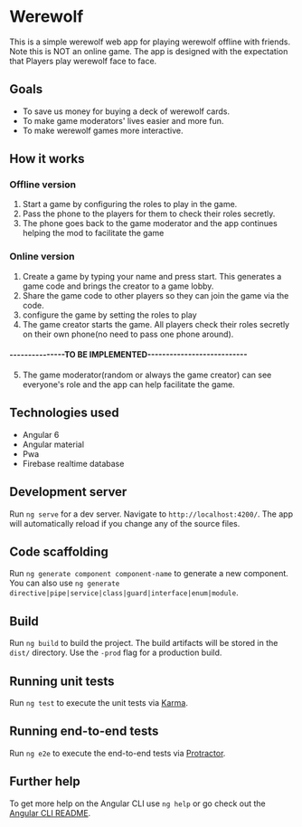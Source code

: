 # Werewolf
This is a simple werewolf web app for playing werewolf offline with friends. 
Note this is NOT an online game. The app is designed with the expectation that Players play werewolf face to face.

## Goals
- To save us money for buying a deck of werewolf cards.
- To make game moderators' lives easier and more fun.
- To make werewolf games more interactive.

## How it works
### Offline version
1. Start a game by configuring the roles to play in the game.
2. Pass the phone to the players for them to check their roles secretly.
3. The phone goes back to the game moderator and the app continues helping the mod to facilitate the game
### Online version
1. Create a game by typing your name and press start. This generates a game code and brings the creator to a game lobby.
2. Share the game code to other players so they can join the game via the code.
3. configure the game by setting the roles to play
4. The game creator starts the game. All players check their roles secretly on their own phone(no need to pass one phone around).
#### ---------------TO BE IMPLEMENTED---------------------------
5. The game moderator(random or always the game creator) can see everyone's role and the app can help facilitate the game.

## Technologies used
- Angular 6
- Angular material
- Pwa
- Firebase realtime database

## Development server

Run `ng serve` for a dev server. Navigate to `http://localhost:4200/`. The app will automatically reload if you change any of the source files.

## Code scaffolding

Run `ng generate component component-name` to generate a new component. You can also use `ng generate directive|pipe|service|class|guard|interface|enum|module`.

## Build

Run `ng build` to build the project. The build artifacts will be stored in the `dist/` directory. Use the `-prod` flag for a production build.

## Running unit tests

Run `ng test` to execute the unit tests via [Karma](https://karma-runner.github.io).

## Running end-to-end tests

Run `ng e2e` to execute the end-to-end tests via [Protractor](http://www.protractortest.org/).

## Further help

To get more help on the Angular CLI use `ng help` or go check out the [Angular CLI README](https://github.com/angular/angular-cli/blob/master/README.md).
